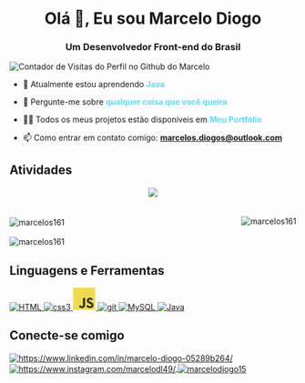 <h1 align="center">Olá 👋, Eu sou Marcelo Diogo</h1>
<h3 align="center">Um Desenvolvedor Front-end do Brasil</h3>


<div align="left">
  <img src="https://visitor-badge.feriirawann.repl.co/?username=marcelos161&repo=marcelos161&style=for-the-badge&label=Visitantes&logo=OpenTelemetry&color=61DAFB&contentType=svg" alt="Contador de Visitas do Perfil no Github do Marcelo" height="28px" />
</div>

- 🌱 Atualmente estou aprendendo <strong style="color: #61DAFB;">Java</strong>

- 💬 Pergunte-me sobre <strong style="color: #61DAFB;">qualquer coisa que você queira</strong>

- 👨‍💻 Todos os meus projetos estão disponíveis em <a href="https://marcelo-diogo.netlify.app/" style="color: #61DAFB; font-weight: 700; text-decoration: none;">Meu Portfólio</a>

- 📫 Como entrar em contato comigo: <strong style="color: #61DAFB;">marcelos.diogos@outlook.com</strong>

## Atividades

<div align="center">
  <img align="center" src="https://github-readme-activity-graph.vercel.app/graph?username=marcelos161&theme=react&hide_border=true&show_icons=true&custom_title=Grafico%20de%20Contribuicao" />
</div>
<br/><br/>
<div>
  <img align="center" height="180em" src="https://github-readme-streak-stats.herokuapp.com/?user=marcelos161&theme=react&hide_border=true" alt="marcelos161" />
  
  <img align="right" height="180em" src="https://github-readme-stats.vercel.app/api/top-langs?username=marcelos161&show_icons=true&theme=react&locale=en&layout=compact&hide_border=true&custom_title=Linguagens%20mais%20Utilizadas" alt="marcelos161" />
  <br/>
  <br/>
<div align="left">
    <img height="180em" src="https://github-readme-stats.vercel.app/api?username=marcelos161&show_icons=true&theme=react&locale=en&hide_border=true&custom_title=GitHub%20Status%20de%20Marcelo%20Diogo" alt="marcelos161" />
</div>

## Linguagens e Ferramentas

<a href="https://www.w3.org/html/" target="_blank" rel="noreferrer">
  <img src="https://cdn.jsdelivr.net/gh/devicons/devicon/icons/html5/html5-original.svg" alt="HTML" width="40" height="40"/>
</a>
<a href="https://www.w3schools.com/css/" target="_blank" rel="noreferrer">
  <img src="https://cdn.jsdelivr.net/gh/devicons/devicon/icons/css3/css3-original.svg" alt="css3" width="40" height="40"/>
</a>
<a href="https://developer.mozilla.org/en-US/docs/Web/JavaScript" target="_blank" rel="noreferrer">
  <img src="https://raw.githubusercontent.com/devicons/devicon/master/icons/javascript/javascript-original.svg" alt="javascript" width="40" height="40"/>
</a>
<a href="https://git-scm.com/" target="_blank" rel="noreferrer">
  <img src="https://www.vectorlogo.zone/logos/git-scm/git-scm-icon.svg" alt="git" width="40" height="40"/>
</a>
<a href="https://www.mysql.com/" target="_blank" rel="noreferrer">
  <img src="https://www.vectorlogo.zone/logos/mysql/mysql-icon.svg" alt="MySQL" width="40" height="40"/>
</a>
<a href="https://www.java.com/pt-BR/" target="_blank" rel="noreferrer">
  <img src="https://www.vectorlogo.zone/logos/java/java-icon.svg" alt="Java" width="40" height="40"/>
</a>

## Conecte-se comigo

<a href="https://www.linkedin.com/in/marcelo-diogo-05289b264/" target="blank">
  <img align="center" src="https://raw.githubusercontent.com/rahuldkjain/github-profile-readme-generator/master/src/images/icons/Social/linked-in-alt.svg" alt="https://www.linkedin.com/in/marcelo-diogo-05289b264/" height="30" width="40" />
</a>
<a href="https://instagram.com/marcelodl49" target="blank">
  <img align="center" src="https://raw.githubusercontent.com/rahuldkjain/github-profile-readme-generator/master/src/images/icons/Social/instagram.svg" alt="https://www.instagram.com/marcelodl49/" height="30" width="40" />
</a>
<a href="https://twitter.com/marcelodiogo15" target="blank">
  <img align="center" src="https://raw.githubusercontent.com/rahuldkjain/github-profile-readme-generator/master/src/images/icons/Social/twitter.svg" alt="marcelodiogo15" height="30" width="40" />
</a>
